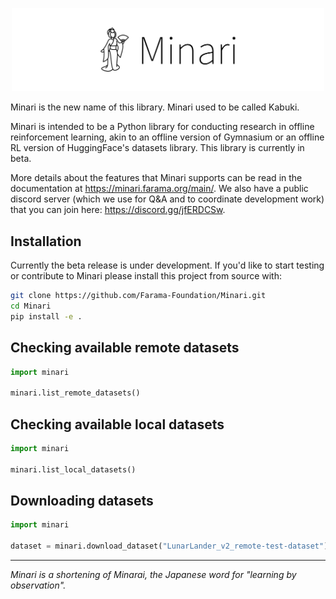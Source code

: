 <p align="center">
    <img src="minari-text.png" width="500px"/>
</p>

Minari is the new name of this library. Minari used to be called Kabuki.

Minari is intended to be a Python library for conducting research in offline reinforcement learning, akin to an offline version of Gymnasium or an offline RL version of HuggingFace's datasets library. This library is currently in beta.

More details about the features that Minari supports can be read in the documentation at https://minari.farama.org/main/. We also have a public discord server (which we use for Q&A and to coordinate development work) that you can join here: https://discord.gg/jfERDCSw.


## Installation

Currently the beta release is under development. If you'd like to start testing or contribute to Minari please install this project from source with: 

```bash
git clone https://github.com/Farama-Foundation/Minari.git
cd Minari
pip install -e .
```


## Checking available remote datasets

```python
import minari

minari.list_remote_datasets()
```

## Checking available local datasets

```python
import minari

minari.list_local_datasets()
```

## Downloading datasets

```python
import minari

dataset = minari.download_dataset("LunarLander_v2_remote-test-dataset")
```
___

_Minari is a shortening of Minarai, the Japanese word for "learning by observation"._
